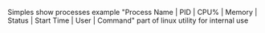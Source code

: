 Simples show processes example 
"Process Name | PID | CPU% | Memory | Status | Start Time | User | Command"
part of linux utility for internal use
